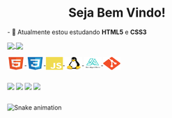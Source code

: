 <h1 align="center">Seja Bem Vindo!</h1> 

<p>- 🌱 Atualmente estou estudando <strong>HTML5</strong> e <strong>CSS3</strong> </p>

<div>
  <a href="https://github.com/Aulucci">
  <img height="180em"   align="center" src="https://github-readme-stats.vercel.app/api?username=Aulucci&show_icons=true&theme=react&include_all_commits=true&count_private=true"/>
  <img height="180em"  align="center" src="https://github-readme-stats.vercel.app/api/top-langs/?username=Aulucci&layout=compact&langs_count=7&theme=react" />

  
</div>
  
   <div style="display: inline_block" ><br>
   <img align="center" alt="HTML" height="30" width="40" src="https://raw.githubusercontent.com/devicons/devicon/master/icons/html5/html5-original.svg">
   <img align="center" alt="CSS" height="30" width="40" src="https://raw.githubusercontent.com/devicons/devicon/master/icons/css3/css3-original.svg">
   <img align="center" alt="javaScript" height="30" width="40" src="https://raw.githubusercontent.com/devicons/devicon/master/icons/javascript/javascript-plain.svg">
   <img align="center" alt="LINUX" height="30" width="40" src="https://github.com/devicons/devicon/blob/master/icons/linux/linux-original.svg">
   <img align="center" alt="ALGORITMOS" height="30" width="40" src="https://github.com/devicons/devicon/blob/master/icons/thealgorithms/thealgorithms-original-wordmark.svg">
   <img align="center" alt="Git" height="30" width="40" src="https://github.com/devicons/devicon/blob/master/icons/git/git-original.svg">
    
  
</div>
  
 ##
  
</div>
  <a href="https://web.facebook.com/andre.aulucci/" target="_blank"><img src="https://img.shields.io/badge/Facebook-1877F2?style=for-the-badge&logo=facebook&logoColor=white" ></a>
  <a href="https://www.instagram.com/auluccinado/" target="_blank"><img src="https://img.shields.io/badge/-Instagram-%23E4405F?style=for-the-badge&logo=instagram&logoColor=white" ></a>
  <a href="https://www.linkedin.com/in/andr%C3%A9-aulucci-gomes-19a701217/" target="_blank"><img src="https://img.shields.io/badge/-LinkedIn-%230077B5?style=for-the-badge&logo=linkedin&logoColor=white"></a>
  <a href="https://github.com/Aulucci" target="_blank"><img src="https://img.shields.io/badge/GitHub-100000?style=for-the-badge&logo=github&logoColor=white" ></a> 
 
</div>

##
![Snake animation](https://github.com/Aulucci/Aulucci/blob/output/github-contribution-grid-snake.svg)
